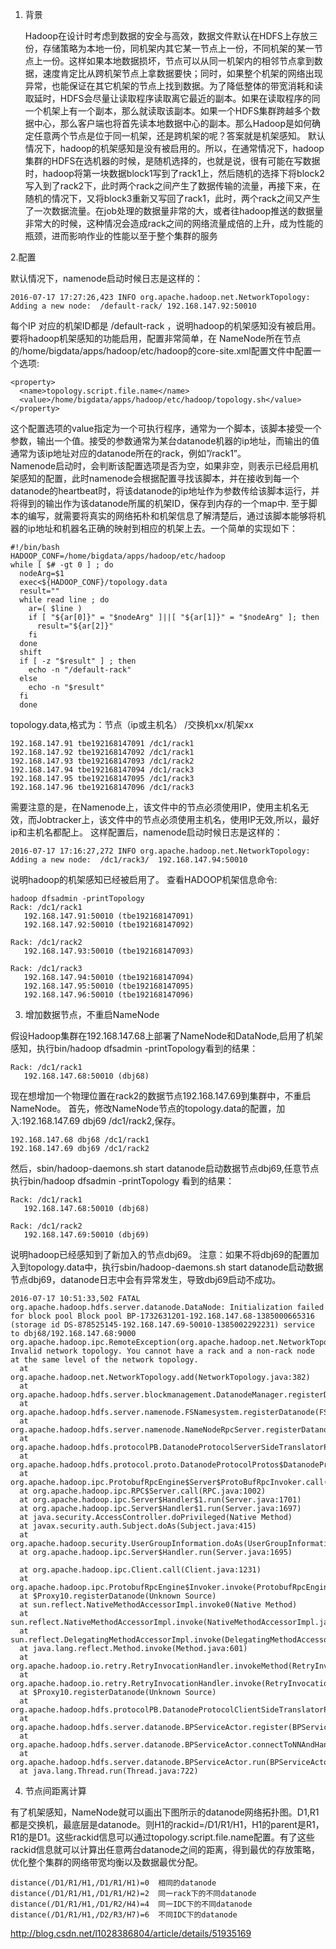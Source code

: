 1. 背景

      Hadoop在设计时考虑到数据的安全与高效，数据文件默认在HDFS上存放三份，存储策略为本地一份，同机架内其它某一节点上一份，不同机架的某一节点上一份。这样如果本地数据损坏，节点可以从同一机架内的相邻节点拿到数据，速度肯定比从跨机架节点上拿数据要快；同时，如果整个机架的网络出现异常，也能保证在其它机架的节点上找到数据。为了降低整体的带宽消耗和读取延时，HDFS会尽量让读取程序读取离它最近的副本。如果在读取程序的同一个机架上有一个副本，那么就读取该副本。如果一个HDFS集群跨越多个数据中心，那么客户端也将首先读本地数据中心的副本。那么Hadoop是如何确定任意两个节点是位于同一机架，还是跨机架的呢？答案就是机架感知。
     默认情况下，hadoop的机架感知是没有被启用的。所以，在通常情况下，hadoop集群的HDFS在选机器的时候，是随机选择的，也就是说，很有可能在写数据时，hadoop将第一块数据block1写到了rack1上，然后随机的选择下将block2写入到了rack2下，此时两个rack之间产生了数据传输的流量，再接下来，在随机的情况下，又将block3重新又写回了rack1，此时，两个rack之间又产生了一次数据流量。在job处理的数据量非常的大，或者往hadoop推送的数据量非常大的时候，这种情况会造成rack之间的网络流量成倍的上升，成为性能的瓶颈，进而影响作业的性能以至于整个集群的服务

2.配置

  默认情况下，namenode启动时候日志是这样的：
```
2016-07-17 17:27:26,423 INFO org.apache.hadoop.net.NetworkTopology: Adding a new node:  /default-rack/ 192.168.147.92:50010  
```
每个IP 对应的机架ID都是 /default-rack ，说明hadoop的机架感知没有被启用。
要将hadoop机架感知的功能启用，配置非常简单，在 NameNode所在节点的/home/bigdata/apps/hadoop/etc/hadoop的core-site.xml配置文件中配置一个选项:
```
<property>  
  <name>topology.script.file.name</name>  
  <value>/home/bigdata/apps/hadoop/etc/hadoop/topology.sh</value>  
</property> 
``` 
这个配置选项的value指定为一个可执行程序，通常为一个脚本，该脚本接受一个参数，输出一个值。接受的参数通常为某台datanode机器的ip地址，而输出的值通常为该ip地址对应的datanode所在的rack，例如”/rack1”。<br>
Namenode启动时，会判断该配置选项是否为空，如果非空，则表示已经启用机架感知的配置，此时namenode会根据配置寻找该脚本，并在接收到每一个datanode的heartbeat时，将该datanode的ip地址作为参数传给该脚本运行，并将得到的输出作为该datanode所属的机架ID，保存到内存的一个map中.
至于脚本的编写，就需要将真实的网络拓朴和机架信息了解清楚后，通过该脚本能够将机器的ip地址和机器名正确的映射到相应的机架上去。一个简单的实现如下：
```
#!/bin/bash  
HADOOP_CONF=/home/bigdata/apps/hadoop/etc/hadoop  
while [ $# -gt 0 ] ; do  
  nodeArg=$1  
  exec<${HADOOP_CONF}/topology.data  
  result=""  
  while read line ; do  
    ar=( $line )  
    if [ "${ar[0]}" = "$nodeArg" ]||[ "${ar[1]}" = "$nodeArg" ]; then  
      result="${ar[2]}"  
    fi  
  done  
  shift  
  if [ -z "$result" ] ; then  
    echo -n "/default-rack"  
  else  
    echo -n "$result"  
  fi  
  done  
  ```

topology.data,格式为：节点（ip或主机名） /交换机xx/机架xx
```
192.168.147.91 tbe192168147091 /dc1/rack1
192.168.147.92 tbe192168147092 /dc1/rack1
192.168.147.93 tbe192168147093 /dc1/rack2
192.168.147.94 tbe192168147094 /dc1/rack3
192.168.147.95 tbe192168147095 /dc1/rack3
192.168.147.96 tbe192168147096 /dc1/rack3
```
需要注意的是，在Namenode上，该文件中的节点必须使用IP，使用主机名无效，而Jobtracker上，该文件中的节点必须使用主机名，使用IP无效,所以，最好ip和主机名都配上。
这样配置后，namenode启动时候日志是这样的：
```
2016-07-17 17:16:27,272 INFO org.apache.hadoop.net.NetworkTopology: Adding a new node:  /dc1/rack3/  192.168.147.94:50010  
```

说明hadoop的机架感知已经被启用了。
查看HADOOP机架信息命令: 
```
hadoop dfsadmin -printTopology   
Rack: /dc1/rack1  
   192.168.147.91:50010 (tbe192168147091)  
   192.168.147.92:50010 (tbe192168147092)  
  
Rack: /dc1/rack2  
   192.168.147.93:50010 (tbe192168147093)  
  
Rack: /dc1/rack3  
   192.168.147.94:50010 (tbe192168147094)  
   192.168.147.95:50010 (tbe192168147095)  
   192.168.147.96:50010 (tbe192168147096) 
```

3. 增加数据节点，不重启NameNode

假设Hadoop集群在192.168.147.68上部署了NameNode和DataNode,启用了机架感知，执行bin/hadoop dfsadmin -printTopology看到的结果：
```
Rack: /dc1/rack1
   192.168.147.68:50010 (dbj68)
```
现在想增加一个物理位置在rack2的数据节点192.168.147.69到集群中，不重启NameNode。 
首先，修改NameNode节点的topology.data的配置，加入:192.168.147.69 dbj69 /dc1/rack2,保存。
```
192.168.147.68 dbj68 /dc1/rack1  
192.168.147.69 dbj69 /dc1/rack2
```
  
然后，sbin/hadoop-daemons.sh start datanode启动数据节点dbj69,任意节点执行bin/hadoop dfsadmin -printTopology 看到的结果：
```
Rack: /dc1/rack1  
   192.168.147.68:50010 (dbj68)  
  
Rack: /dc1/rack2  
   192.168.147.69:50010 (dbj69)  
```
说明hadoop已经感知到了新加入的节点dbj69。 
注意：如果不将dbj69的配置加入到topology.data中，执行sbin/hadoop-daemons.sh start datanode启动数据节点dbj69，datanode日志中会有异常发生，导致dbj69启动不成功。
```
2016-07-17 10:51:33,502 FATAL org.apache.hadoop.hdfs.server.datanode.DataNode: Initialization failed for block pool Block pool BP-1732631201-192.168.147.68-1385000665316 (storage id DS-878525145-192.168.147.69-50010-1385002292231) service to dbj68/192.168.147.68:9000  
org.apache.hadoop.ipc.RemoteException(org.apache.hadoop.net.NetworkTopology$InvalidTopologyException): Invalid network topology. You cannot have a rack and a non-rack node at the same level of the network topology.  
  at org.apache.hadoop.net.NetworkTopology.add(NetworkTopology.java:382)  
  at org.apache.hadoop.hdfs.server.blockmanagement.DatanodeManager.registerDatanode(DatanodeManager.java:746)  
  at org.apache.hadoop.hdfs.server.namenode.FSNamesystem.registerDatanode(FSNamesystem.java:3498)  
  at org.apache.hadoop.hdfs.server.namenode.NameNodeRpcServer.registerDatanode(NameNodeRpcServer.java:876)  
  at org.apache.hadoop.hdfs.protocolPB.DatanodeProtocolServerSideTranslatorPB.registerDatanode(DatanodeProtocolServerSideTranslatorPB.java:91)  
  at org.apache.hadoop.hdfs.protocol.proto.DatanodeProtocolProtos$DatanodeProtocolService$2.callBlockingMethod(DatanodeProtocolProtos.java:20018)  
  at org.apache.hadoop.ipc.ProtobufRpcEngine$Server$ProtoBufRpcInvoker.call(ProtobufRpcEngine.java:453)  
  at org.apache.hadoop.ipc.RPC$Server.call(RPC.java:1002)  
  at org.apache.hadoop.ipc.Server$Handler$1.run(Server.java:1701)  
  at org.apache.hadoop.ipc.Server$Handler$1.run(Server.java:1697)  
  at java.security.AccessController.doPrivileged(Native Method)  
  at javax.security.auth.Subject.doAs(Subject.java:415)  
  at org.apache.hadoop.security.UserGroupInformation.doAs(UserGroupInformation.java:1408)  
  at org.apache.hadoop.ipc.Server$Handler.run(Server.java:1695)  
  
  at org.apache.hadoop.ipc.Client.call(Client.java:1231)  
  at org.apache.hadoop.ipc.ProtobufRpcEngine$Invoker.invoke(ProtobufRpcEngine.java:202)  
  at $Proxy10.registerDatanode(Unknown Source)  
  at sun.reflect.NativeMethodAccessorImpl.invoke0(Native Method)  
  at sun.reflect.NativeMethodAccessorImpl.invoke(NativeMethodAccessorImpl.java:57)  
  at sun.reflect.DelegatingMethodAccessorImpl.invoke(DelegatingMethodAccessorImpl.java:43)  
  at java.lang.reflect.Method.invoke(Method.java:601)  
  at org.apache.hadoop.io.retry.RetryInvocationHandler.invokeMethod(RetryInvocationHandler.java:164)  
  at org.apache.hadoop.io.retry.RetryInvocationHandler.invoke(RetryInvocationHandler.java:83)  
  at $Proxy10.registerDatanode(Unknown Source)  
  at org.apache.hadoop.hdfs.protocolPB.DatanodeProtocolClientSideTranslatorPB.registerDatanode(DatanodeProtocolClientSideTranslatorPB.java:149)  
  at org.apache.hadoop.hdfs.server.datanode.BPServiceActor.register(BPServiceActor.java:619)  
  at org.apache.hadoop.hdfs.server.datanode.BPServiceActor.connectToNNAndHandshake(BPServiceActor.java:221)  
  at org.apache.hadoop.hdfs.server.datanode.BPServiceActor.run(BPServiceActor.java:660)  
  at java.lang.Thread.run(Thread.java:722)  
  ```

4. 节点间距离计算

有了机架感知，NameNode就可以画出下图所示的datanode网络拓扑图。D1,R1都是交换机，最底层是datanode。则H1的rackid=/D1/R1/H1，H1的parent是R1，R1的是D1。这些rackid信息可以通过topology.script.file.name配置。有了这些rackid信息就可以计算出任意两台datanode之间的距离，得到最优的存放策略，优化整个集群的网络带宽均衡以及数据最优分配。
```
distance(/D1/R1/H1,/D1/R1/H1)=0  相同的datanode  
distance(/D1/R1/H1,/D1/R1/H2)=2  同一rack下的不同datanode  
distance(/D1/R1/H1,/D1/R2/H4)=4  同一IDC下的不同datanode  
distance(/D1/R1/H1,/D2/R3/H7)=6  不同IDC下的datanode  
```

http://blog.csdn.net/l1028386804/article/details/51935169